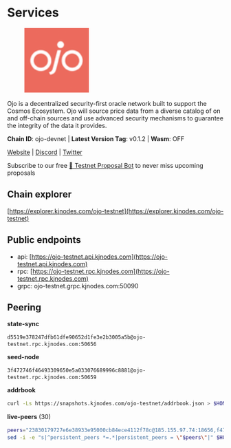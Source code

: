 # Services

<figure><img src="https://raw.githubusercontent.com/kj89/cosmos-images/main/logos/ojo.png" width="150" alt=""><figcaption></figcaption></figure>

Ojo is a decentralized security-first oracle network built  to support the Cosmos Ecosystem. Ojo will source price data  from a diverse catalog of on and off-chain sources and use  advanced security mechanisms to guarantee the integrity of the data it provides.

**Chain ID**: ojo-devnet | **Latest Version Tag**: v0.1.2 | **Wasm**: OFF

[Website](https://ojo.network) | [Discord](https://discord.gg/fd8Yrex8nC) | [Twitter](https://twitter.com/ojo_network)



Subscribe to our free [🤖 Testnet Proposal Bot](https://t.me/kjnodes_testnet_proposal_bot) to never miss upcoming proposals


## Chain explorer
[https://explorer.kjnodes.com/ojo-testnet](https://explorer.kjnodes.com/ojo-testnet)

## Public endpoints

* api: [https://ojo-testnet.api.kjnodes.com](https://ojo-testnet.api.kjnodes.com)
* rpc: [https://ojo-testnet.rpc.kjnodes.com](https://ojo-testnet.rpc.kjnodes.com)
* grpc: ojo-testnet.grpc.kjnodes.com:50090

## Peering

**state-sync**

```text
d5519e378247dfb61dfe90652d1fe3e2b3005a5b@ojo-testnet.rpc.kjnodes.com:50656
```

**seed-node**

```text
3f472746f46493309650e5a033076689996c8881@ojo-testnet.rpc.kjnodes.com:50659
```

**addrbook**
```bash
curl -Ls https://snapshots.kjnodes.com/ojo-testnet/addrbook.json > $HOME/.ojo/config/addrbook.json
```

**live-peers** (30)
```bash
peers="23830179727e6e38933e95000cb84ece4112f78c@185.155.97.74:18656,f474a520009496972515f843cdb835fc7d663779@65.109.23.114:21656,25edf9d95199a89bb868d40a7bbeb0ca1f940a65@159.223.77.250:28656,5c2a752c9b1952dbed075c56c600c3a79b58c395@95.214.52.139:27226,7186f24ace7f4f2606f56f750c2684d387dc39ac@65.108.231.124:12656,f3e3a1d7684f3af1d434596e9b70ab21f4d67838@165.232.119.140:26656,eb329e1907bc9a519e863824e57cf5222cf45ec9@143.198.145.207:28656,aa020c9fdae827a4f912b77786d8080c62a34857@178.120.245.178:27556,8f414276a2cb7a97d37a3e126c186972e1968039@65.108.4.233:56656,11bb322f6396a1ca67717cf162385ed250503e28@154.12.253.123:36656,67e95aeec46d7c5840f9685ca2b4cd725841b814@16.163.74.176:26636,34a4c8433adfc4bf0df7c085ce58ed48664fbdc1@85.10.193.246:31656,d5519e378247dfb61dfe90652d1fe3e2b3005a5b@65.109.68.190:50656,3fd91ce7928545f56eb9fbd61ebc355ade39021a@15.235.143.226:50656,b133dde2713a216a017399920419fcb1e084cdb2@136.243.88.91:7330,7416a65de3cc548a537dbb8bdf93dbd83fe401d2@78.107.234.44:26656,d1c5c6bf4641d1800e931af6858275f08c20706d@23.88.5.169:18656,5acc5ccc09dc10f5bc12c4ba4468a03c3df9d1ea@65.108.8.28:61356,eddfe8bf3c478fdd0281808371f9d9d1a3d63308@157.90.208.222:60956,9ea0473b3684dbf1f2cf194f69f746566dab6760@78.46.99.50:22656,5461b1ff958615ab65b97a788774c557921e72ec@89.117.57.201:19656,5a53ebe6e029f8a26b1bc6dd8fe9a8efd57202f6@167.71.194.75:28656,f702b19a4dae5ad813dabe3f529bf31c160a74e0@5.189.176.202:26656,a654bbc2b27134da4eb1fcc08f07a2c9ea0deec7@51.79.77.103:12656,cf2de6fcee7dd1e7bbe3413e9c182481f49eede0@65.108.9.164:21656,4f3ae90ab38c9c327654084a4f1ac9a89b097fc3@51.81.208.203:26656,2c40b0aedc41b7c1b20c7c243dd5edd698428c41@138.201.85.176:26696,941268bb05f91e8bbba2741cc7d48e84b6a52d09@38.242.213.118:35656,1761db35a0402af7d6008705a49dad5c9059ae63@195.231.38.226:28656,d18abe07d27a732e913a782d31b691087a76078d@88.99.164.158:37096"
sed -i -e "s|^persistent_peers *=.*|persistent_peers = \"$peers\"|" $HOME/.ojo/config/config.toml
```
